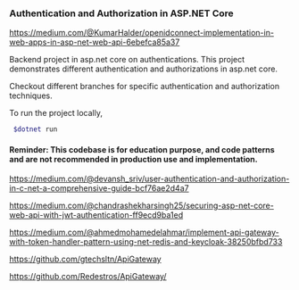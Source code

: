 ### Authentication and Authorization in ASP.NET Core

https://medium.com/@KumarHalder/openidconnect-implementation-in-web-apps-in-asp-net-web-api-6ebefca85a37

Backend project in asp.net core on authentications. This project demonstrates different authentication and authorizations in asp.net core.

Checkout different branches for specific authentication and authorization techniques.

To run the project locally,

```bash
 $dotnet run
```

#### Reminder: This codebase is for education purpose, and code patterns and are not recommended in production use and implementation.

https://medium.com/@devansh_sriv/user-authentication-and-authorization-in-c-net-a-comprehensive-guide-bcf76ae2d4a7

https://medium.com/@chandrashekharsingh25/securing-asp-net-core-web-api-with-jwt-authentication-ff9ecd9ba1ed

https://medium.com/@ahmedmohamedelahmar/implement-api-gateway-with-token-handler-pattern-using-net-redis-and-keycloak-38250bfbd733

https://github.com/gtechsltn/ApiGateway

https://github.com/Redestros/ApiGateway/
